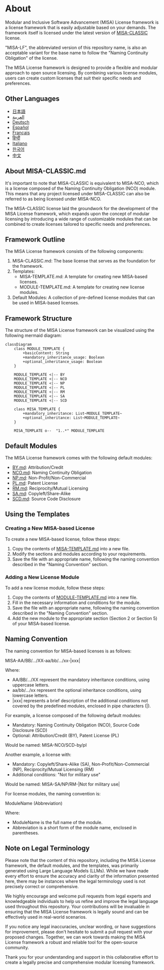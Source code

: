 # About
Modular and Inclusive Software Advancement (MISA) License framework is a license framework that is easily adjustable based on your demands. The framework itself is licensed under the latest version of [MISA-CLASSIC](/MISA-CLASSIC.md) license.

"MISA-LF", the abbreviated version of this repository name, is also an acceptable variant for the base name to follow the "Naming Continuity Obligation" of the license.

The MISA License framework is designed to provide a flexible and modular approach to open source licensing. By combining various license modules, users can create custom licenses that suit their specific needs and preferences.

## Other Languages
- [日本語](/Other%20Languages/README_ja.md)
- [العربية](/Other%20Languages/README_ar.md)
- [Deutsch](/Other%20Languages/README_de.md) 
- [Español](/Other%20Languages/README_es.md)
- [Français](/Other%20Languages/README_fr.md)
- [हिन्दी](/Other%20Languages/README_hi.md)
- [Italiano](/Other%20Languages/README_it.md)
- [한국어](/Other%20Languages/README_ko.md)
- [中文](/Other%20Languages/README_zh.md)

## About MISA-CLASSIC.md
It's important to note that MISA-CLASSIC is equivalent to MISA-NCO, which is a license composed of the Naming Continuity Obligation (NCO) module. This means that any project licensed under MISA-CLASSIC can also be referred to as being licensed under MISA-NCO.

The MISA-CLASSIC license laid the groundwork for the development of the MISA License framework, which expands upon the concept of modular licensing by introducing a wide range of customizable modules that can be combined to create licenses tailored to specific needs and preferences.

## Framework Outline
The MISA License framework consists of the following components:

1. MISA-CLASSIC.md: The base license that serves as the foundation for the framework.
2. Templates: 
   - MISA-TEMPLATE.md: A template for creating new MISA-based licenses.
   - MODULE-TEMPLATE.md: A template for creating new license modules.
3. Default Modules: A collection of pre-defined license modules that can be used in MISA-based licenses.

## Framework Structure
The structure of the MISA License framework can be visualized using the following mermaid diagram:

```mermaid
classDiagram
    class MODULE_TEMPLATE {
        +basicContent: String
        +mandatory_inheritance_usage: Boolean
        +optional_inheritance_usage: Boolean
    }
    
    MODULE_TEMPLATE <|-- BY
    MODULE_TEMPLATE <|-- NCO
    MODULE_TEMPLATE <|-- NP
    MODULE_TEMPLATE <|-- PL
    MODULE_TEMPLATE <|-- RM
    MODULE_TEMPLATE <|-- SA
    MODULE_TEMPLATE <|-- SCD
    
    class MISA_TEMPLATE {
        +mandatory_inheritance: List~MODULE_TEMPLATE~
        +optional_inheritance: List~MODULE_TEMPLATE~
    }
    
    MISA_TEMPLATE o--  "1..*" MODULE_TEMPLATE
```

## Default Modules
The MISA License framework comes with the following default modules:

- [BY.md](/Default%20modules/BY.md): Attribution/Credit
- [NCO.md](/Default%20modules/NCO.md): Naming Continuity Obligation
- [NP.md](/Default%20modules/NP.md): Non-Profit/Non-Commercial
- [PL.md](/Default%20modules/PL.md): Patent License
- [RM.md](/Default%20modules/RM.md): Reciprocity/Mutual Licensing
- [SA.md](/Default%20modules/SA.md): Copyleft/Share-Alike
- [SCD.md](/Default%20modules/SCD.md): Source Code Disclosure

## Using the Templates
### Creating a New MISA-based License
To create a new MISA-based license, follow these steps:

1. Copy the contents of [MISA-TEMPLATE.md](/Templates/MISA-TEMPLATE.md) into a new file.
2. Modify the sections and modules according to your requirements.
3. Save the file with an appropriate name, following the naming convention described in the "Naming Convention" section.

### Adding a New License Module
To add a new license module, follow these steps:

1. Copy the contents of [MODULE-TEMPLATE.md](/Templates/MODULE-TEMPLATE.md) into a new file.
2. Fill in the necessary information and conditions for the module.
3. Save the file with an appropriate name, following the naming convention described in the "Naming Convention" section.
4. Add the new module to the appropriate section (Section 2 or Section 5) of your MISA-based license.

## Naming Convention
The naming convention for MISA-based licenses is as follows:

MISA-AA/BB/.../XX-aa/bb/.../xx-|xxx|

Where:
- AA/BB/.../XX represent the mandatory inheritance conditions, using uppercase letters.
- aa/bb/.../xx represent the optional inheritance conditions, using lowercase letters.
- |xxx| represents a brief description of the additional conditions not covered by the predefined modules, enclosed in pipe characters (|).

For example, a license composed of the following default modules:
- Mandatory: Naming Continuity Obligation (NCO), Source Code Disclosure (SCD)
- Optional: Attribution/Credit (BY), Patent License (PL)

Would be named: MISA-NCO/SCD-by/pl

Another example, a license with:
- Mandatory: Copyleft/Share-Alike (SA), Non-Profit/Non-Commercial (NP), Reciprocity/Mutual Licensing (RM)
- Additional conditions: "Not for military use"

Would be named: MISA-SA/NP/RM-|Not for military use|

For license modules, the naming convention is:

ModuleName (Abbreviation)

Where:
- ModuleName is the full name of the module.
- Abbreviation is a short form of the module name, enclosed in parentheses.

## Note on Legal Terminology

Please note that the content of this repository, including the MISA License framework, the default modules, and the templates, was primarily generated using Large Language Models (LLMs). While we have made every effort to ensure the accuracy and clarity of the information presented here, there may be instances where the legal terminology used is not precisely correct or comprehensive.

We highly encourage and welcome pull requests from legal experts and knowledgeable individuals to help us refine and improve the legal language used throughout this repository. Your contributions will be invaluable in ensuring that the MISA License framework is legally sound and can be effectively used in real-world scenarios.

If you notice any legal inaccuracies, unclear wording, or have suggestions for improvement, please don't hesitate to submit a pull request with your proposed changes. Together, we can work towards making the MISA License framework a robust and reliable tool for the open-source community.

Thank you for your understanding and support in this collaborative effort to create a legally precise and comprehensive modular licensing framework.